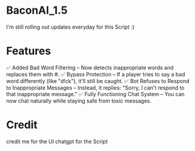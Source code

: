 # BaconAI_1.5
I'm still rolling out updates everyday for this Script :)
# Features
✅ Added Bad Word Filtering – Now detects inappropriate words and replaces them with #.
✅ Bypass Protection – If a player tries to say a bad word differently (like "d!ck"), it'll still be caught.
✅ Bot Refuses to Respond to Inappropriate Messages – Instead, it replies:
"Sorry, I can't respond to that inappropriate message."
✅ Fully Functioning Chat System – You can now chat naturally while staying safe from toxic messages.
# Credit

credit me for the UI
chatgpt for the Script 
